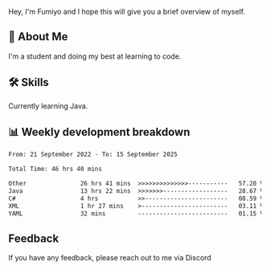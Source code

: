 
Hey, I'm Fumiyo and I hope this will give you a brief overview of myself.


## 🚀 About Me
I'm a student and doing my best at learning to code.


## 🛠 Skills

Currently learning Java.


## 📊 Weekly development breakdown
<!--START_SECTION:waka-->

```txt
From: 21 September 2022 - To: 15 September 2025

Total Time: 46 hrs 40 mins

Other               26 hrs 41 mins  >>>>>>>>>>>>>>-----------   57.20 %
Java                13 hrs 22 mins  >>>>>>>------------------   28.67 %
C#                  4 hrs           >>-----------------------   08.59 %
XML                 1 hr 27 mins    >------------------------   03.11 %
YAML                32 mins         -------------------------   01.15 %
```

<!--END_SECTION:waka-->


## Feedback

If you have any feedback, please reach out to me via Discord
